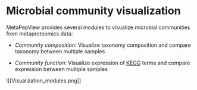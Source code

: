 # Microbial community visualization

MetaPepView provides several modules to visualize microbial communities from metaproteomics data:

- *Community composition*: Visualize taxonomy composition and compare taxonomy between multiple samples

- *Community function*: Visualize expression of [KEGG](https://www.kegg.jp/) terms and compare expression between multiple samples

![[Visualization_modules.png]]
